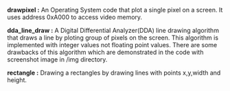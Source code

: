 <b>drawpixel :</b> An Operating System code that plot a single pixel on a screen. It uses address 0xA000 to access video memory.

<b>dda_line_draw :</b> A Digital Differential Analyzer(DDA) line drawing algorithm that draws a line by ploting group of pixels on the screen.
                This algorithm is implemented with integer values not floating point values.
                There are some drawbacks of this algorithm which are demonstrated in the code with screenshot image in /img directory.

<b>rectangle :</b> Drawing a rectangles by drawing lines with points x,y,width and height.
